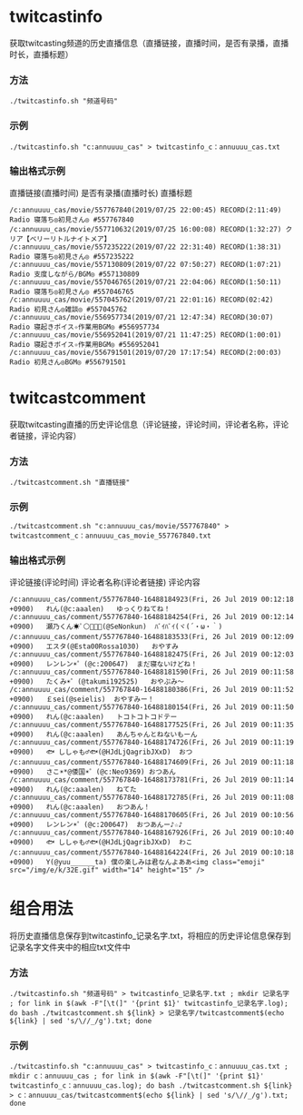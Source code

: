 # twitcastinfo
获取twitcasting频道的历史直播信息（直播链接，直播时间，是否有录播，直播时长，直播标题）

### 方法  
`./twitcastinfo.sh "频道号码"`  
### 示例  
`./twitcastinfo.sh "c:annuuuu_cas" > twitcastinfo_c：annuuuu_cas.txt`
### 输出格式示例
直播链接(直播时间)	是否有录播(直播时长)	直播标题
```
/c:annuuuu_cas/movie/557767840(2019/07/25 22:00:45)	RECORD(2:11:49)	Radio 寝落ち◎初見さん◎ #557767840
/c:annuuuu_cas/movie/557710632(2019/07/25 16:00:08)	RECORD(1:32:27)	クリア【ベリーリトルナイトメア】
/c:annuuuu_cas/movie/557235222(2019/07/22 22:31:40)	RECORD(1:38:31)	Radio 寝落ち◎初見さん◎ #557235222
/c:annuuuu_cas/movie/557130809(2019/07/22 07:50:27)	RECORD(1:07:21)	Radio 支度しながら/BGM◎ #557130809
/c:annuuuu_cas/movie/557046765(2019/07/21 22:04:06)	RECORD(1:50:11)	Radio 寝落ち◎初見さん◎ #557046765
/c:annuuuu_cas/movie/557045762(2019/07/21 22:01:16)	RECORD(02:42)	Radio 初見さん◎雑談◎ #557045762
/c:annuuuu_cas/movie/556957734(2019/07/21 12:47:34)	RECORD(30:07)	Radio 寝起きボイス✧作業用BGM◎ #556957734
/c:annuuuu_cas/movie/556952041(2019/07/21 11:47:25)	RECORD(1:00:01)	Radio 寝起きボイス✧作業用BGM◎ #556952041
/c:annuuuu_cas/movie/556791501(2019/07/20 17:17:54)	RECORD(2:00:03)	Radio 初見さん◎BGM◎ #556791501
```

# twitcastcomment
获取twitcasting直播的历史评论信息（评论链接，评论时间，评论者名称，评论者链接，评论内容）

### 方法  
`./twitcastcomment.sh "直播链接"`  
### 示例  
`./twitcastcomment.sh "c:annuuuu_cas/movie/557767840" > twitcastcomment_c：annuuuu_cas_movie_557767840.txt`
### 输出格式示例
评论链接(评论时间)	评论者名称(评论者链接)	评论内容
```
/c:annuuuu_cas/comment/557767840-16488184923(Fri, 26 Jul 2019 00:12:18 +0900)	れん(@c:aaalen)	ゆっくりねてね！
/c:annuuuu_cas/comment/557767840-16488184254(Fri, 26 Jul 2019 00:12:14 +0900)	瀬乃くん☀ﾟ⚪️🐁🍡🔔(@SeNonkun)	ﾊﾞｲﾊﾞｲ(ヾ(´・ω・｀)
/c:annuuuu_cas/comment/557767840-16488183533(Fri, 26 Jul 2019 00:12:09 +0900)	エスタ(@Esta00Rossa1030)	おやすみ
/c:annuuuu_cas/comment/557767840-16488182475(Fri, 26 Jul 2019 00:12:03 +0900)	レンレン☀️゜(@c:200647)	まだ寝ないけどね！
/c:annuuuu_cas/comment/557767840-16488181590(Fri, 26 Jul 2019 00:11:58 +0900)	たくみ☀️゜(@takumi192525)	おやぷみ～
/c:annuuuu_cas/comment/557767840-16488180386(Fri, 26 Jul 2019 00:11:52 +0900)	￡sei(@seielis)	おやすみー！
/c:annuuuu_cas/comment/557767840-16488180154(Fri, 26 Jul 2019 00:11:50 +0900)	れん(@c:aaalen)	トコトコトコドテー
/c:annuuuu_cas/comment/557767840-16488177525(Fri, 26 Jul 2019 00:11:35 +0900)	れん(@c:aaalen)	あんちゃんとねないもーん
/c:annuuuu_cas/comment/557767840-16488174726(Fri, 26 Jul 2019 00:11:19 +0900)	🐟 ししゃも♂🐟(@HJdLjQagribJXxD)	おつ
/c:annuuuu_cas/comment/557767840-16488174609(Fri, 26 Jul 2019 00:11:18 +0900)	さこ☀︎*@倭国☀️゜(@c:Neo9369)	おつあん
/c:annuuuu_cas/comment/557767840-16488173781(Fri, 26 Jul 2019 00:11:14 +0900)	れん(@c:aaalen)	ねてた
/c:annuuuu_cas/comment/557767840-16488172785(Fri, 26 Jul 2019 00:11:08 +0900)	れん(@c:aaalen)	おつあん！
/c:annuuuu_cas/comment/557767840-16488170605(Fri, 26 Jul 2019 00:10:56 +0900)	レンレン☀️゜(@c:200647)	おつあんー♪☆♪
/c:annuuuu_cas/comment/557767840-16488167926(Fri, 26 Jul 2019 00:10:40 +0900)	🐟 ししゃも♂🐟(@HJdLjQagribJXxD)	わこ
/c:annuuuu_cas/comment/557767840-16488164224(Fri, 26 Jul 2019 00:10:18 +0900)	Y(@yuu______ta)	僕の楽しみは君なんよああ<img class="emoji" src="/img/e/k/32E.gif" width="14" height="15" />
```

# 组合用法  
将历史直播信息保存到twitcastinfo_记录名字.txt，将相应的历史评论信息保存到记录名字文件夹中的相应txt文件中  
### 方法  
`./twitcastinfo.sh "频道号码" > twitcastinfo_记录名字.txt ; mkdir 记录名字 ; for link in $(awk -F"[\t(]" '{print $1}' twitcastinfo_记录名字.log); do bash ./twitcastcomment.sh ${link} > 记录名字/twitcastcomment$(echo ${link} | sed 's/\//_/g').txt; done`  
### 示例  
`./twitcastinfo.sh "c:annuuuu_cas" > twitcastinfo_c：annuuuu_cas.txt ; mkdir c：annuuuu_cas ; for link in $(awk -F"[\t(]" '{print $1}' twitcastinfo_c：annuuuu_cas.log); do bash ./twitcastcomment.sh ${link} > c：annuuuu_cas/twitcastcomment$(echo ${link} | sed 's/\//_/g').txt; done`  
